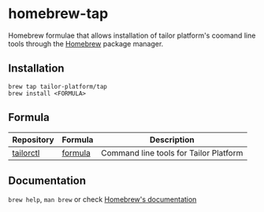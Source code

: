 # homebrew-tap

Homebrew formulae that allows installation of tailor platform's coomand line tools through the [Homebrew](https://brew.sh/) package manager.

## Installation

```
brew tap tailor-platform/tap
brew install <FORMULA>
```

## Formula
| Repository | Formula | Description |
| ---------- | ------- | ----------- |
| [tailorctl](https://github.com/tailor-platform/tailorctl) | [formula](Formula/tailorctl.rb) | Command line tools for Tailor Platform |

## Documentation
`brew help`, `man brew` or check [Homebrew's documentation](https://docs.brew.sh/)
